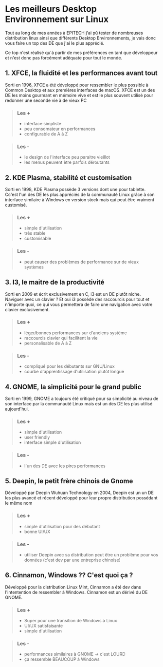 # Les meilleurs Desktop Environnement sur Linux

Tout au long de mes années à EPITECH j'ai pû tester de nombreuses distribution linux ainsi
que différents Desktop Environnements, je vais donc vous faire un top des DE que j'ai le
plus apprécié.

Ce top n'est réalisé qu'à partir de mes préférences en tant que développeur et n'est donc
pas forcément adéquate pour tout le monde.


## 1. XFCE, la fluidité et les performances avant tout

Sorti en 1996, XFCE a été développé pour ressembler le plus possible à Common Desktop et aux
premières interfaces de macOS. XFCE est un des DE les moins gourmant en mémoire vive et est le
plus souvent utilisé pour redonner une seconde vie à de vieux PC

> ### Les +
>
> - interface simpliste
> - peu consomateur en performances
> - configurable de A à Z


> ### Les -
>
> - le design de l'interface peu paraitre vieillot
> - les menus peuvent être parfois déroutants


## 2. KDE Plasma, stabilité et customisation

Sorti en 1998, KDE Plasma possède 3 versions dont une pour tablette. Cc'est l'un des DE les plus
appréciés de la communauté Linux grâce à son interface similaire à Windows en version stock mais
qui peut être vraiment customisé.

> ### Les +
> 
> - simple d'utilisation
> - très stable
> - customisable


> ### Les -
> 
> - peut  causer des problèmes de performance sur de vieux systèmes


## 3. I3, le maitre de la productivité

Sorti en 2009 et écrit exclusivement en C, i3 est un DE plutôt niche. Naviguer avec un clavier ?
Et oui i3 possède des raccourcis pour tout et n'importe quoi, ce qui vous permettera de faire une
navigation avec votre clavier exclusivement.

> ### Les +
>
> - léger/bonnes performances sur d'anciens système
> - raccourcis clavier qui facilitent la vie
> - personalisable de A à Z


> ### Les -
>
> - compliqué pour les débutants sur GNU/Linux
> - courbe d'apprentissage d'utilisation plutôt longue


## 4. GNOME, la simplicité pour le grand public

Sorti en 1999, GNOME a toujours été critiqué pour sa simplicité au niveau de son interface par
la communauté Linux mais est un des DE les plus utilisé aujourd'hui.

> ### Les +
>
> - simple d'utilisation
> - user friendly
> - interface simple d'utilisation


> ### Les -
>
> - l'un des DE avec les pires performances


## 5. Deepin, le petit frère chinois de Gnome

Développé par Deepin Wuhuan Technology en 2004, Deepin est un un DE les plus avancé et récent
développé pour leur propre distribution possédant le même nom

> ### Les +
>
> - simple d'utilisation pour des débutant
> - bonne UI/UX


> ### Les -
>
> - utiliser Deepin avec sa distribution peut être un problème pour vos données 
> (c'est dev par une entreprise chinoise)


## 6. Cinnamon, Windows ?? C'est quoi ça ?

Développé pour la distribution Linux Mint, Cinnamon a été dev dans l'intentention de ressembler
à Windows. Cinnamon est un dérivé du DE GNOME.

> ### Les +
>
> - Super pour une transition de Windows à Linux
> - UI/UX satisfaisante
> - simple d'utilisation


> ### Les -
>
> - performances similaires à GNOME -> c'est LOURD
> - ça ressemble BEAUCOUP à Windows